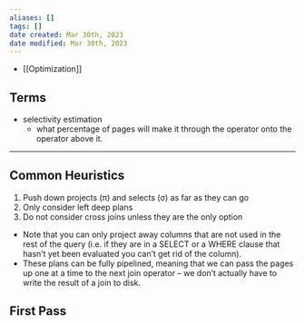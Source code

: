 ```yaml
---
aliases: []
tags: []
date created: Mar 30th, 2023
date modified: Mar 30th, 2023
---
```

- [[Optimization]]

## Terms
- selectivity estimation
	- what percentage of pages will make it through the operator onto the operator above it.

___

## Common Heuristics
1. Push down projects (π) and selects (σ) as far as they can go 
2. Only consider left deep plans 
3. Do not consider cross joins unless they are the only option

- Note that you can only project away columns that are not used in the rest of the query (i.e. if they are in a SELECT or a WHERE clause that hasn’t yet been evaluated you can’t get rid of the column).
- These plans can be fully pipelined, meaning that we can pass the pages up one at a time to the next join operator – we don’t actually have to write the result of a join to disk.

## First Pass